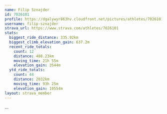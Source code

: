 ```yaml
---
name: Filip Sznajder
id: 7026101
profile: https://dgalywyr863hv.cloudfront.net/pictures/athletes/7026101/2123836/17/large.jpg
username: filip-sznajder
strava_url: https://www.strava.com/athletes/7026101
stats:
  biggest_ride_distance: 335.92km
  biggest_climb_elevation_gain: 637.2m
  recent_ride_totals:
    count: 12
    distance: 488.23km
    moving_time: 21h 55m
    elevation_gain: 3544m
  ytd_ride_totals:
    count: 44
    distance: 2032km
    moving_time: 93h 25m
    elevation_gain: 10554m
layout: strava_member
--- 
```

...
